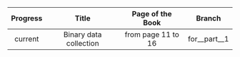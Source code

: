 | Progress |           Title            |  Page of the Book  |       Branch       |
|:--------:|:--------------------------:|:------------------:|:------------------:|
| current  |   Binary data collection   | from page 11 to 16 |    for__part__1    |
